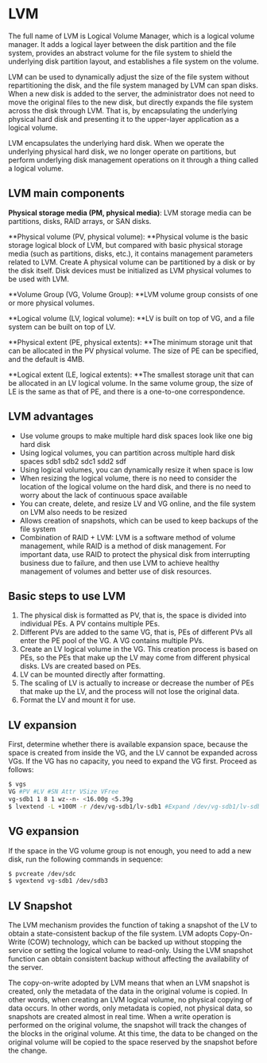 # LVM

The full name of LVM is Logical Volume Manager, which is a logical volume manager. It adds a logical layer between the disk partition and the file system, provides an abstract volume for the file system to shield the underlying disk partition layout, and establishes a file system on the volume.

LVM can be used to dynamically adjust the size of the file system without repartitioning the disk, and the file system managed by LVM can span disks. When a new disk is added to the server, the administrator does not need to move the original files to the new disk, but directly expands the file system across the disk through LVM. That is, by encapsulating the underlying physical hard disk and presenting it to the upper-layer application as a logical volume.

LVM encapsulates the underlying hard disk. When we operate the underlying physical hard disk, we no longer operate on partitions, but perform underlying disk management operations on it through a thing called a logical volume.

## LVM main components

**Physical storage media (PM, physical media)**: LVM storage media can be partitions, disks, RAID arrays, or SAN disks.

**Physical volume (PV, physical volume): **Physical volume is the basic storage logical block of LVM, but compared with basic physical storage media (such as partitions, disks, etc.), it contains management parameters related to LVM. Create A physical volume can be partitioned by a disk or by the disk itself. Disk devices must be initialized as LVM physical volumes to be used with LVM.

**Volume Group (VG, Volume Group): **LVM volume group consists of one or more physical volumes.

**Logical volume (LV, logical volume): **LV is built on top of VG, and a file system can be built on top of LV.

**Physical extent (PE, physical extents): **The minimum storage unit that can be allocated in the PV physical volume. The size of PE can be specified, and the default is 4MB.

**Logical extent (LE, logical extents): **The smallest storage unit that can be allocated in an LV logical volume. In the same volume group, the size of LE is the same as that of PE, and there is a one-to-one correspondence.

## LVM advantages

- Use volume groups to make multiple hard disk spaces look like one big hard disk
- Using logical volumes, you can partition across multiple hard disk spaces sdb1 sdb2 sdc1 sdd2 sdf
- Using logical volumes, you can dynamically resize it when space is low
- When resizing the logical volume, there is no need to consider the location of the logical volume on the hard disk, and there is no need to worry about the lack of continuous space available
- You can create, delete, and resize LV and VG online, and the file system on LVM also needs to be resized
- Allows creation of snapshots, which can be used to keep backups of the file system
- Combination of RAID + LVM: LVM is a software method of volume management, while RAID is a method of disk management. For important data, use RAID to protect the physical disk from interrupting business due to failure, and then use LVM to achieve healthy management of volumes and better use of disk resources.

## Basic steps to use LVM

1. The physical disk is formatted as PV, that is, the space is divided into individual PEs. A PV contains multiple PEs.
2. Different PVs are added to the same VG, that is, PEs of different PVs all enter the PE pool of the VG. A VG contains multiple PVs.
3. Create an LV logical volume in the VG. This creation process is based on PEs, so the PEs that make up the LV may come from different physical disks. LVs are created based on PEs.
4. LV can be mounted directly after formatting.
5. The scaling of LV is actually to increase or decrease the number of PEs that make up the LV, and the process will not lose the original data.
6. Format the LV and mount it for use.

## LV expansion

First, determine whether there is available expansion space, because the space is created from inside the VG, and the LV cannot be expanded across VGs. If the VG has no capacity, you need to expand the VG first. Proceed as follows:

```bash
$ vgs
VG #PV #LV #SN Attr VSize VFree
vg-sdb1 1 8 1 wz--n- <16.00g <5.39g
$ lvextend -L +100M -r /dev/vg-sdb1/lv-sdb1 #Expand /dev/vg-sdb1/lv-sdb to 100M
```

## VG expansion

If the space in the VG volume group is not enough, you need to add a new disk, run the following commands in sequence:

```bash
$ pvcreate /dev/sdc
$ vgextend vg-sdb1 /dev/sdb3
```

## LV Snapshot

The LVM mechanism provides the function of taking a snapshot of the LV to obtain a state-consistent backup of the file system. LVM adopts Copy-On-Write (COW) technology, which can be backed up without stopping the service or setting the logical volume to read-only. Using the LVM snapshot function can obtain consistent backup without affecting the availability of the server.

The copy-on-write adopted by LVM means that when an LVM snapshot is created, only the metadata of the data in the original volume is copied. In other words, when creating an LVM logical volume, no physical copying of data occurs. In other words, only metadata is copied, not physical data, so snapshots are created almost in real time. When a write operation is performed on the original volume, the snapshot will track the changes of the blocks in the original volume. At this time, the data to be changed on the original volume will be copied to the space reserved by the snapshot before the change.